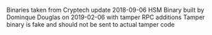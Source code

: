 Binaries taken from Cryptech update 2018-09-06
HSM Binary built by Dominque Douglas on 2019-02-06 with tamper RPC additions
Tamper binary is fake and should not be sent to actual tamper code
